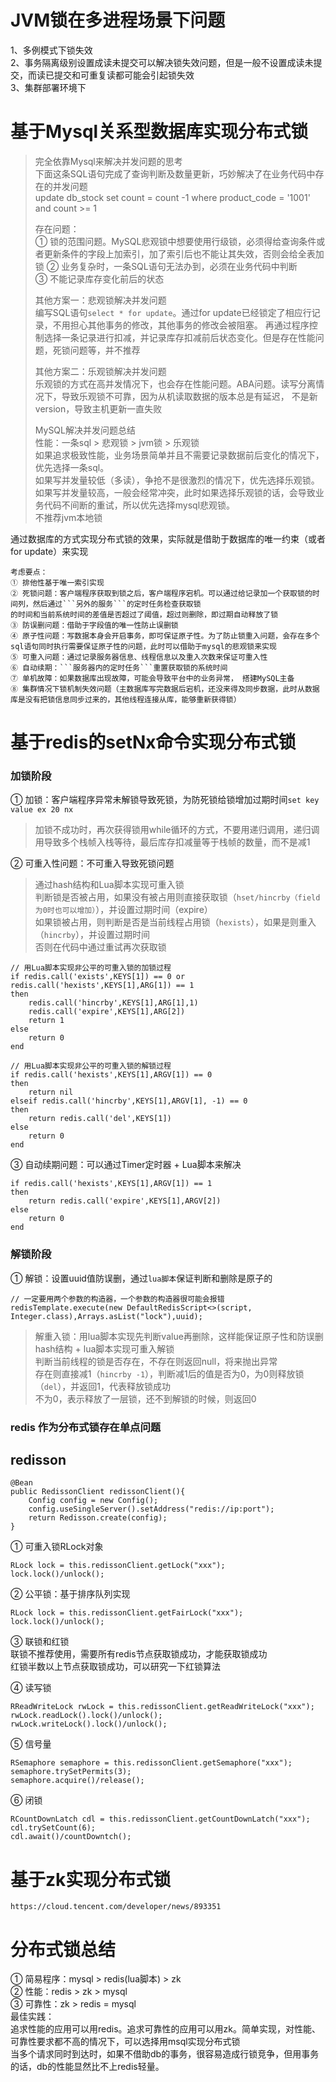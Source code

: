 # JVM锁在多进程场景下问题
1、多例模式下锁失效  
2、事务隔离级别设置成读未提交可以解决锁失效问题，但是一般不设置成读未提交，而读已提交和可重复读都可能会引起锁失效  
3、集群部署环境下

# 基于Mysql关系型数据库实现分布式锁
> 完全依靠Mysql来解决并发问题的思考  
> 下面这条SQL语句完成了查询判断及数量更新，巧妙解决了在业务代码中存在的并发问题  
> update db_stock set count = count -1 where product_code = '1001' and count >= 1
>
> 存在问题：  
> ① 锁的范围问题。MySQL悲观锁中想要使用行级锁，必须得给查询条件或者更新条件的字段上加索引，加了索引后也不能让其失效，否则会给全表加锁
> ② 业务复杂时，一条SQL语句无法办到，必须在业务代码中判断  
> ③ 不能记录库存变化前后的状态
>
> 其他方案一：悲观锁解决并发问题  
> 编写SQL语句```select * for update```。通过for update已经锁定了相应行记录，不用担心其他事务的修改，其他事务的修改会被阻塞。
> 再通过程序控制选择一条记录进行扣减，并记录库存扣减前后状态变化。但是存在性能问题，死锁问题等，并不推荐
>
> 其他方案二：乐观锁解决并发问题  
> 乐观锁的方式在高并发情况下，也会存在性能问题。ABA问题。读写分离情况下，导致乐观锁不可靠，因为从机读取数据的版本总是有延迟，
> 不是新version，导致主机更新一直失败
>
> MySQL解决并发问题总结  
> 性能：一条sql > 悲观锁 > jvm锁 > 乐观锁  
> 如果追求极致性能，业务场景简单并且不需要记录数据前后变化的情况下，优先选择一条sql。  
> 如果写并发量较低（多读），争抢不是很激烈的情况下，优先选择乐观锁。  
> 如果写并发量较高，一般会经常冲突，此时如果选择乐观锁的话，会导致业务代码不间断的重试，所以优先选择mysql悲观锁。  
> 不推荐jvm本地锁

通过数据库的方式实现分布式锁的效果，实际就是借助于数据库的唯一约束（或者for update）来实现
```
考虑要点：  
① 排他性基于唯一索引实现  
② 死锁问题：客户端程序获取到锁之后，客户端程序宕机。可以通过给记录加一个获取锁的时间列，然后通过```另外的服务```的定时任务检查获取锁
的时间和当前系统时间的差值是否超过了阈值，超过则删除，即过期自动释放了锁  
③ 防误删问题：借助于字段值的唯一性防止误删锁  
④ 原子性问题：写数据本身会开启事务，即可保证原子性。为了防止锁重入问题，会存在多个sql语句同时执行需要保证原子性的问题，此时可以借助于mysql的悲观锁来实现  
⑤ 可重入问题：通过记录服务器信息、线程信息以及重入次数来保证可重入性  
⑥ 自动续期：```服务器内的定时任务```重置获取锁的系统时间  
⑦ 单机故障：如果数据库出现故障，可能会导致平台中的业务异常， 搭建MySQL主备  
⑧ 集群情况下锁机制失效问题（主数据库写完数据后宕机，还没来得及同步数据，此时从数据库是没有把锁信息同步过来的，其他线程连接从库，能够重新获得锁）  
```

# 基于redis的setNx命令实现分布式锁
### 加锁阶段
① 加锁：客户端程序异常未解锁导致死锁，为防死锁给锁增加过期时间```set key value ex 20 nx```  
> 加锁不成功时，再次获得锁用while循环的方式，不要用递归调用，递归调用导致多个栈帧入栈等待，最后库存扣减量等于栈帧的数量，而不是减1

② 可重入性问题：不可重入导致死锁问题  
> 通过hash结构和Lua脚本实现可重入锁  
> 判断锁是否被占用，如果没有被占用则直接获取锁（```hset/hincrby（field为0时也可以增加）```），并设置过期时间（expire）  
> 如果锁被占用，则判断是否是当前线程占用锁（```hexists```），如果是则重入（```hincrby```），并设置过期时间  
> 否则在代码中通过重试再次获取锁

```
// 用Lua脚本实现非公平的可重入锁的加锁过程
if redis.call('exists',KEYS[1]) == 0 or redis.call('hexists',KEYS[1],ARG[1]) == 1
then
    redis.call('hincrby',KEYS[1],ARG[1],1)
    redis.call('expire',KEYS[1],ARG[2])
    return 1
else
    return 0
end

// 用Lua脚本实现非公平的可重入锁的解锁过程
if redis.call('hexists',KEYS[1],ARGV[1]) == 0
then
    return nil
elseif redis.call('hincrby',KEYS[1],ARGV[1], -1) == 0
then
    return redis.call('del',KEYS[1])
else
    return 0
end
```

③ 自动续期问题：可以通过Timer定时器 + Lua脚本来解决
```
if redis.call('hexists',KEYS[1],ARGV[1]) == 1
then
    return redis.call('expire',KEYS[1],ARGV[2])
else
    return 0
end
```

### 解锁阶段
① 解锁：设置uuid值防误删，通过```lua脚本```保证判断和删除是原子的
```
// 一定要用两个参数的构造器，一个参数的构造器很可能会报错
redisTemplate.execute(new DefaultRedisScript<>(script, Integer.class),Arrays.asList("lock"),uuid);
```

> 解重入锁：用lua脚本实现先判断value再删除，这样能保证原子性和防误删  
> hash结构 + lua脚本实现可重入解锁  
> 判断当前线程的锁是否存在，不存在则返回null，将来抛出异常  
> 存在则直接减1（```hincrby -1```），判断减1后的值是否为0，为0则释放锁（```del```），并返回1，代表释放锁成功  
> 不为0，表示释放了一层锁，还不到解锁的时候，则返回0

### redis 作为分布式锁存在单点问题

## redisson
```
@Bean
public RedissonClient redissonClient(){
    Config config = new Config();
    config.useSingleServer().setAddress("redis://ip:port");
    return Redisson.create(config);
}
```

① 可重入锁RLock对象
```
RLock lock = this.redissonClient.getLock("xxx");
lock.lock()/unlock();
```

② 公平锁：基于排序队列实现
```
RLock lock = this.redissonClient.getFairLock("xxx");
lock.lock()/unlock();
```

③ 联锁和红锁  
联锁不推荐使用，需要所有redis节点获取锁成功，才能获取锁成功  
红锁半数以上节点获取锁成功，可以研究一下红锁算法  

④ 读写锁
```
RReadWriteLock rwLock = this.redissonClient.getReadWriteLock("xxx");
rwLock.readLock().lock()/unlock();
rwLock.writeLock().lock()/unlock();
```

⑤ 信号量
```
RSemaphore semaphore = this.redissonClient.getSemaphore("xxx");
semaphore.trySetPermits(3);
semaphore.acquire()/release();
```

⑥ 闭锁
```
RCountDownLatch cdl = this.redissonClient.getCountDownLatch("xxx");
cdl.trySetCount(6);
cdl.await()/countDowntch();
```

# 基于zk实现分布式锁
```
https://cloud.tencent.com/developer/news/893351
```

# 分布式锁总结
① 简易程序：mysql > redis(lua脚本) > zk  
② 性能：redis > zk > mysql  
③ 可靠性：zk > redis = mysql  
最佳实践：  
追求性能的应用可以用redis。追求可靠性的应用可以用zk。简单实现，对性能、可靠性要求都不高的情况下，可以选择用msql实现分布式锁  
当多个请求同时到达时，如果不借助db的事务，很容易造成行锁竞争，但用事务的话，db的性能显然比不上redis轻量。